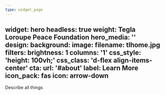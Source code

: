 ```yaml
---
type: widget_page
---
```


widget: hero
headless: true
weight: Tegla Loroupe Peace Foundation
hero_media: ''
design:
  background:
    image:
      filename: tlhome.jpg
      filters:
        brightness: 1
  columns: '1'
  css_style: 'height: 100vh;'
  css_class: 'd-flex align-items-center'
cta:
  url: '#about'
  label: Learn More
  icon_pack: fas
  icon: arrow-down
---

Describe all things
